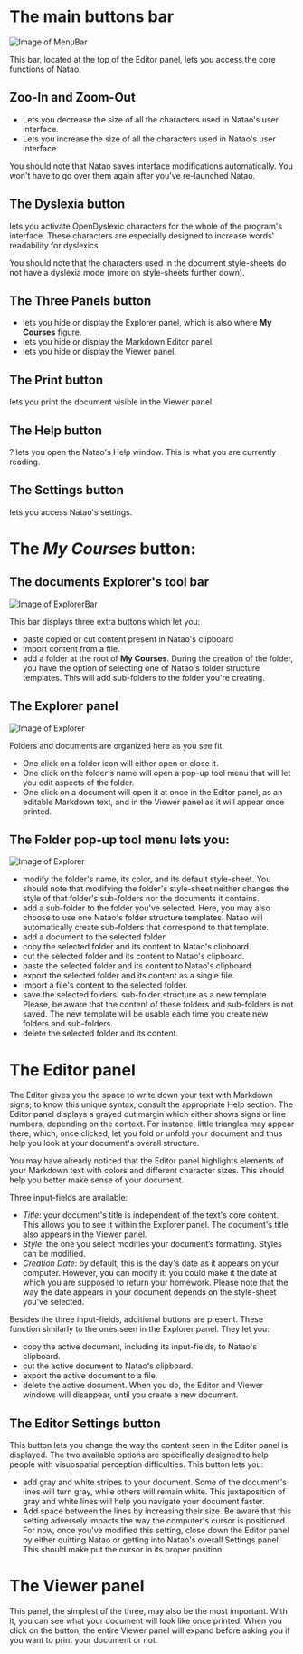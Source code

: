 # The main buttons bar

![Image of MenuBar](./src/images/menuBar.png)

This bar, located at the top of the Editor panel, lets you access the core functions of Natao.

## Zoo-In and Zoom-Out

 - <span class="typcn typcn-zoom-out-outline"></span> Lets you decrease the size of all the characters used in Natao's user interface.
 - <span class="typcn typcn-zoom-in-outline"></span> Lets you increase the size of all the characters used in Natao's user interface.

You should note that Natao saves interface modifications automatically. You won't have to go over them again after you've re-launched Natao.

## The Dyslexia button

<span class="typcn typcn-lightbulb"></span> lets you activate OpenDyslexic characters for the whole of the program's interface.
These characters are especially designed to increase words' readability for dyslexics.

You should note that the characters used in the document style-sheets do not have a dyslexia mode (more on style-sheets further down).

## The Three Panels button

- <span class="typcn typcn-th-menu-outline"></span> lets you hide or display the Explorer panel, which is also where **My Courses** figure.
- <span class="typcn typcn-edit"></span> lets you hide or display the Markdown Editor panel.
- <span class="typcn typcn-eye-outline"></span> lets you hide or display the Viewer panel.

## The Print button

<span class="typcn typcn-printer"></span> lets you print the document visible in the Viewer panel.

## The Help button

<span>?</span> lets you open the Natao's Help window. This is what you are currently reading.

## The Settings button

<span class="typcn typcn-cog-outline"></span> lets you access Natao's settings.

# The *My Courses* button:

## The documents Explorer's tool bar

![Image of ExplorerBar](./src/images/myLessons.png)

This bar displays three extra buttons which let you:
- <span class="typcn typcn-book"></span> paste copied or cut content present in Natao's clipboard
- <span class="typcn typcn-download-outline"></span> import content from a file.
- <span class="typcn typcn-plus-outline"></span> add a folder at the root of **My Courses**. During the creation of the folder, you have the option of selecting one of Natao's folder structure templates. This will add sub-folders to the folder you're creating.

## The Explorer panel

![Image of Explorer](./src/images/explorer.png)

Folders and documents are organized here as you see fit.
- One click on a folder icon will either open or close it.
- One click on the folder's name will open a pop-up tool menu that will let you edit aspects of the folder.
- One click on a document will open it at once in the Editor panel, as an editable Markdown text, and in the Viewer panel as it will appear once printed.

## The Folder pop-up tool menu lets you:

 ![Image of Explorer](./src/images/folderOptions.png)

- <span class="typcn typcn-edit"></span> modify the folder's name, its color, and its default style-sheet. You should note that modifying the folder's style-sheet neither changes the style of that folder's sub-folders nor the documents it contains.
- <span class="typcn typcn-folder-add"></span> add a sub-folder to the folder you've selected. Here, you may also choose to use one Natao's folder structure templates. Natao will automatically create sub-folders that correspond to that template.
- <span class="typcn typcn-document-add"></span> add a document to the selected folder.
- <span class="typcn typcn-tabs-outline"></span> copy the selected folder and its content to Natao's clipboard.
- <span class="typcn typcn-scissors-outline"></span> cut the selected folder and its content to Natao's clipboard.
- <span class="typcn typcn-book"></span> paste the selected folder and its content to Natao's clipboard.
- <span class="typcn typcn-export-outline"></span> export the selected folder and its content as a single file.
- <span class="typcn typcn-download-outline"></span> import a file's content to the selected folder.
- <span class="typcn typcn-flow-children"></span> save the selected folders' sub-folder structure as a new template. Please, be aware that the content of these folders and sub-folders is not saved. The new template will be usable each time you create new folders and sub-folders.
- <span class="typcn typcn-trash"></span> delete the selected folder and its content.

# The Editor panel

The Editor gives you the space to write down your text with Markdown signs; to know this unique syntax, consult the appropriate Help section. The Editor panel displays a grayed out margin which either shows signs or line numbers, depending on the context. For instance, little triangles may appear there, which, once clicked, let you fold or unfold your document and thus help you look at your document's overall structure.

You may have already noticed that the Editor panel highlights elements of your Markdown text with colors and different character sizes. This should help you better make sense of your document.

Three input-fields are available:

- *Title*: your document's title is independent of the text's core content. This allows you to see it within the Explorer panel. The document's title also appears in the Viewer panel.
- *Style*:  the one you select modifies your document’s formatting. Styles can be modified.
- *Creation Date*: by default, this is the day's date as it appears on your computer. However, you can modify it: you could make it the date at which you are supposed to return your homework. Please note that the way the date appears in your document depends on the style-sheet you've selected.

 Besides the three input-fields, additional buttons are present. These function similarly to the ones seen in the Explorer panel. They let you:
- <span class="typcn typcn-tabs-outline"></span> copy the active document, including its input-fields, to Natao's clipboard.
- <span class="typcn typcn-scissors-outline"></span> cut the active document to Natao's clipboard.
- <span class="typcn typcn-export-outline"></span> export the active document to a file.
- <span class="typcn typcn-trash"></span> delete the active document. When you do, the Editor and Viewer windows will disappear, until you create a new document.

## The Editor Settings button

This button <span class="typcn typcn-cog"></span> lets you change the way the content seen in the Editor panel is displayed. The two available options are specifically designed to help people with visuospatial perception difficulties. This button lets you:
- add gray and white stripes to your document. Some of the document's lines will turn gray, while others will remain white. This juxtaposition of gray and white lines will help you navigate your document faster.
- Add space between the lines by increasing their size. Be aware that this setting adversely impacts the way the computer's cursor is positioned. For now, once you've modified this setting, close down the Editor panel by either quitting Natao or getting into Natao's overall Settings panel. This should make put the cursor in its proper position.

# The Viewer panel

This panel, the simplest of the three, may also be the most important. With it, you can see what your document will look like once printed. When you click on the <span class="typcn typcn-printer"></span> button, the entire Viewer panel will expand before asking you if you want to print your document or not.

